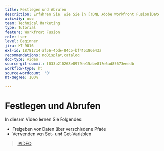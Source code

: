 ```yaml
---
title: Festlegen und Abrufen
description: Erfahren Sie, wie Sie in [!DNL Adobe Workfront Fusion]Daten zwischen verschiedenen Pfaden freigeben und Variablen festlegen und abrufen können.
activity: use
team: Technical Marketing
type: Tutorial
feature: Workfront Fusion
role: User
level: Beginner
jira: KT-9016
exl-id: 18781714-af56-4bde-84c5-bf445186e43a
recommendations: noDisplay,catalog
doc-type: video
source-git-commit: f033b210268e8979ee15abe812e6ad85673eeedb
workflow-type: ht
source-wordcount: '0'
ht-degree: 100%

---
```


# Festlegen und Abrufen

In diesem Video lernen Sie Folgendes:

* Freigeben von Daten über verschiedene Pfade
* Verwenden von Set- und Get-Variablen

>[!VIDEO](https://video.tv.adobe.com/v/335275/?quality=12&learn=on)
